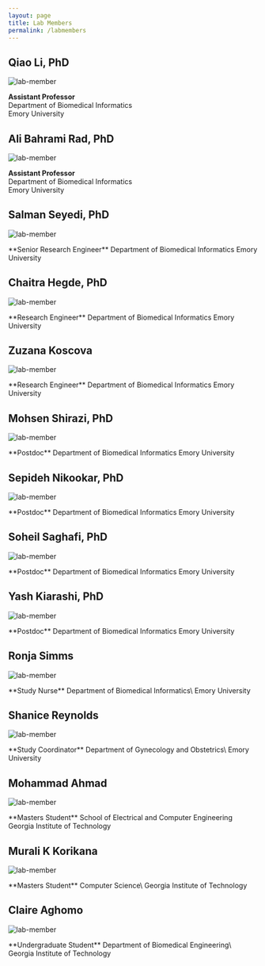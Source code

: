 ```yaml
---
layout: page
title: Lab Members
permalink: /labmembers
---
```


## Qiao Li, PhD
![lab-member](/people/lab_members/li.jpg)

**Assistant Professor**  
Department of Biomedical Informatics  
Emory University  


## Ali Bahrami Rad, PhD
![lab-member](/people/lab_members/ali_rad.jpg)

**Assistant Professor**  
Department of Biomedical Informatics  
Emory University 


## Salman Seyedi, PhD
![lab-member](/people/lab_members/sseyedi.jpg)

<div class="small-icons"></div>
**Senior Research Engineer**  
Department of Biomedical Informatics  
Emory University  


## Chaitra Hegde, PhD
![lab-member](/people/lab_members/chaitra.png)

<div class="small-icons"></div>
**Research Engineer**  
Department of Biomedical Informatics  
Emory University  

## Zuzana Koscova
![lab-member](/people/lab_members/zuzana.png)

<div class="small-icons"></div>
**Research Engineer**  
Department of Biomedical Informatics  
Emory University  

## Mohsen Shirazi, PhD
![lab-member](/people/lab_members/mohsen.png)

<div class="small-icons"></div>
**Postdoc**  
Department of Biomedical Informatics  
Emory University  

## Sepideh Nikookar, PhD
![lab-member](/people/lab_members/sepideh_nikookar.png)

<div class="small-icons"></div>
**Postdoc**  
Department of Biomedical Informatics  
Emory University

## Soheil Saghafi, PhD
![lab-member](/people/lab_members/saghafi_soheil.png)

<div class="small-icons"></div>
**Postdoc**  
Department of Biomedical Informatics  
Emory University

## Yash Kiarashi, PhD
![lab-member](/people/lab_members/yash.jpg)

<div class="small-icons"></div>
**Postdoc**  
Department of Biomedical Informatics  
Emory University

## Ronja Simms
![lab-member](/people/lab_members/ronja.jpeg)

<div class="small-icons"></div>
**Study Nurse**  
Department of Biomedical Informatics\
Emory University

## Shanice Reynolds
![lab-member](/people/lab_members/reynolds.JPG)

<div class="small-icons"></div>
**Study Coordinator**  
Department of Gynecology and Obstetrics\
Emory University

## Mohammad Ahmad
![lab-member](/people/lab_members/mohammad_ahmad.png)

<div class="small-icons"></div>
**Masters Student**  
School of Electrical and Computer Engineering  
Georgia Institute of Technology

## Murali K Korikana
![lab-member](/people/lab_members/murali.png)

<div class="small-icons"></div>
**Masters Student**  
Computer Science\
Georgia Institute of Technology

## Claire Aghomo
![lab-member](/people/lab_members/claire.png)

<div class="small-icons"></div>
**Undergraduate Student**  
Department of Biomedical Engineering\
Georgia Institute of Technology


